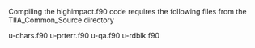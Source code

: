 Compiling the highimpact.f90 code requires the following files 
from the TIIA_Common_Source directory

u-chars.f90
u-prterr.f90
u-qa.f90
u-rdblk.f90
